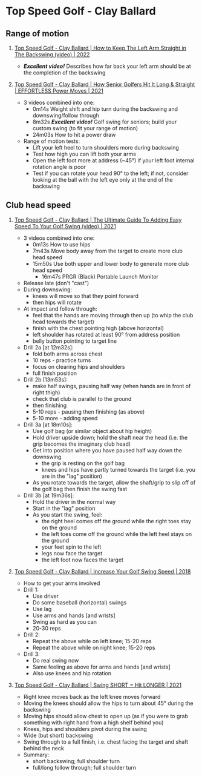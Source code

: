 # Top Speed Golf - Clay Ballard


## Range of motion

1. [Top Speed Golf - Clay Ballard | How to Keep The Left Arm Straight in The Backswing (video) | 2022](https://www.youtube.com/watch?v=jqRpTC1KAhw)
   - ***Excellent video!*** Describes how far back your left arm should be at the completion of the backswing

1. [Top Speed Golf - Clay Ballard | How Senior Golfers Hit It Long & Straight | EFFORTLESS Power Moves | 2021](https://www.youtube.com/watch?v=Daz_cZ8N1YE)
   - 3 videos combined into one:
     + 0m14s Weight shift and hip turn during the backswing and downswing/follow through
     + 8m32s ***Excellent video!*** Golf swing for seniors; build your custom swing (to fit your range of motion)
     + 24m03s How to hit a power draw
   - Range of motion tests:
     + Lift your left heel to turn shoulders more during backswing
     + Test how high you can lift both your arms
     + Open the left foot more at address (~45°) if your left foot internal rotation angle
       is poor
     + Test if you can rotate your head 90° to the left; if not, consider looking at the
       ball with the left eye only at the end of the backswing


## Club head speed

1. [Top Speed Golf - Clay Ballard | The Ultimate Guide To Adding Easy Speed To Your Golf Swing (video) | 2021](https://www.youtube.com/watch?v=-rnfGsK9hYs)
   - 3 videos combined into one:
     + 0m13s How to use hips
     + 7m43s Move body away from the target to create more club head speed
     + 15m50s Use both upper and lower body to generate more club head speed
       * 16m47s PRGR (Black) Portable Launch Monitor
   - Release late (don't "cast")
   - During downswing:
     * knees will move so that they point forward
     * then hips will rotate
   - At impact and follow through:
     + feel that the hands are moving through then up (to whip the club head towards the target)
     + finish with the chest pointing high (above horizontal)
     + left shoulder has rotated at least 90° from address position
     + belly button pointing to target line
   - Drill 2a [at 12m32s]:
     + fold both arms across chest
     + 10 reps - practice turns
     + focus on clearing hips and shoulders
     + full finish position
   - Drill 2b [13m53s]:
     + make half swings, pausing half way (when hands are in front of right thigh)
     + check that club is parallel to the ground
     + then finishing
     + 5-10 reps - pausing then finishing (as above)
     + 5-10 more - adding speed
   - Drill 3a [at 18m10s]:
     + Use golf bag (or similar object about hip height)
     + Hold driver upside down; hold the shaft near the head (i.e. the grip becomes the imaginary club head)
     + Get into position where you have paused half way down the downswing
       * the grip is resting on the golf bag
       * knees and hips have partly turned towards the target (i.e. you are in the "lag" position)
     + As you rotate towards the target, allow the shaft/grip to slip off of the golf bag then finish the swing fast
   - Drill 3b [at 19m36s]:
     + Hold the driver in the normal way
     + Start in the "lag" position
     + As you start the swing, feel:
       * the right heel comes off the ground while the right toes stay on the ground
       * the left toes come off the ground while the left heel stays on the ground
       * your feet spin to the left
       * legs now face the target
       * the left foot now faces the target

1. [Top Speed Golf - Clay Ballard | Increase Your Golf Swing Speed | 2018](https://www.youtube.com/watch?v=3p_rW9KJwhE)
   - How to get your arms involved
   - Drill 1:
     * Use driver
     * Do some baseball (horizontal) swings
     * Use lag
     * Use arms and hands [and wrists]
     * Swing as hard as you can
     * 20-30 reps
   - Drill 2:
     * Repeat the above while on left knee; 15-20 reps
     * Repeat the above while on right knee; 15-20 reps
   - Drill 3:
     * Do real swing now
     * Same feeling as above for arms and hands [and wrists]
     * Also use knees and hip rotation

1. [Top Speed Golf - Clay Ballard | Swing SHORT = Hit LONGER | 2021](https://www.youtube.com/watch?v=y-G8OucM5hk)
   - Right knee moves back as the left knee moves forward
   - Moving the knees should allow the hips to turn about 45° during the backswing
   - Moving hips should allow chest to open up (as if you were to grab something with right hand from a high shelf behind you)
   - Knees, hips and shoulders pivot during the swing
   - Wide (but short) backswing
   - Swing through to a full finish, i.e. chest facing the target and shaft behind the neck
   - Summary:
     + short backswing; full shoulder turn
     + full/long follow through; full shoulder turn


